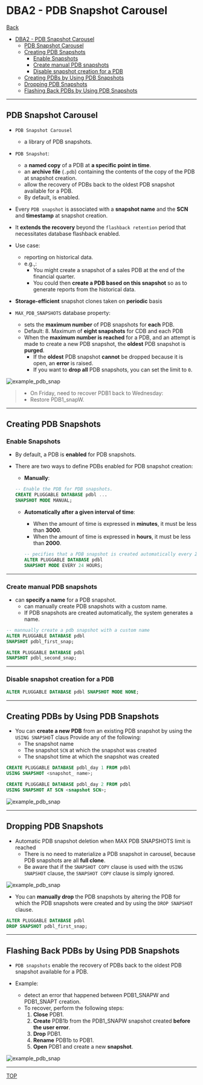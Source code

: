 # DBA2 - PDB Snapshot Carousel

[Back](../../index.md)

- [DBA2 - PDB Snapshot Carousel](#dba2---pdb-snapshot-carousel)
  - [PDB Snapshot Carousel](#pdb-snapshot-carousel)
  - [Creating PDB Snapshots](#creating-pdb-snapshots)
    - [Enable Snapshots](#enable-snapshots)
    - [Create manual PDB snapshots](#create-manual-pdb-snapshots)
    - [Disable snapshot creation for a PDB](#disable-snapshot-creation-for-a-pdb)
  - [Creating PDBs by Using PDB Snapshots](#creating-pdbs-by-using-pdb-snapshots)
  - [Dropping PDB Snapshots](#dropping-pdb-snapshots)
  - [Flashing Back PDBs by Using PDB Snapshots](#flashing-back-pdbs-by-using-pdb-snapshots)

---

## PDB Snapshot Carousel

- `PDB Snapshot Carousel`

  - a library of PDB snapshots.

- `PDB Snapshot`:

  - a **named copy** of a PDB at **a specific point in time**.
  - an **archive file** (`.pdb`) containing the contents of the copy of the PDB at snapshot creation.
  - allow the recovery of PDBs back to the oldest PDB snapshot available for a PDB.
  - By default, is enabled.

- Every `PDB snapshot` is associated with a **snapshot name** and the **SCN** and **timestamp** at snapshot creation.

- It **extends the recovery** beyond the `flashback retention` period that necessitates database flashback enabled.
- Use case:
  - reporting on historical data.
  - e.g.,:
    - You might create a snapshot of a sales PDB at the end of the financial quarter.
    - You could then **create a PDB based on this snapshot** so as to generate reports from the historical data.
- **Storage-efficient** snapshot clones taken on **periodic** basis

- `MAX_PDB_SNAPSHOTS` database property:
  - sets the **maximum number** of PDB snapshots for **each** PDB.
  - Default: 8. Maximum of **eight snapshots** for CDB and each PDB
  - When the **maximum number is reached** for a PDB, and an attempt is made to create a new PDB snapshot, the **oldest** PDB snapshot is **purged**.
    - If the **oldest** PDB snapshot **cannot** be dropped because it is open, an **error** is raised.
    - If you want to **drop all** PDB snapshots, you can set the limit to `0`.

![example_pdb_snap](./pic/example_pdb_snap01.png)

> - On Friday, need to recover PDB1 back to Wednesday:
> - Restore PDB1_snapW.

---

## Creating PDB Snapshots

### Enable Snapshots

- By default, a PDB is **enabled** for PDB snapshots.
- There are two ways to define PDBs enabled for PDB snapshot creation:

  - **Manually**:

  ```sql
  -- Enable the PDB for PDB snapshots.
  CREATE PLUGGABLE DATABASE pdbl ...
  SNAPSHOT MODE MANUAL;
  ```

  - **Automatically after a given interval of time**:

    - When the amount of time is expressed in **minutes**, it must be less than **3000**.
    - When the amount of time is expressed in **hours**, it must be less than **2000**.

    ```sql
    -- pecifies that a PDB snapshot is created automatically every 24 hours.
    ALTER PLUGGABLE DATABASE pdbl
    SNAPSHOT MODE EVERY 24 HOURS;
    ```

---

### Create manual PDB snapshots

- can **specify a name** for a PDB snapshot.
  - can manually create PDB snapshots with a custom name.
  - If PDB snapshots are created automatically, the system generates a name.

```sql
-- mannually create a pdb snapshot with a custom name
ALTER PLUGGABLE DATABASE pdbl
SNAPSHOT pdbl_first_snap;

ALTER PLUGGABLE DATABASE pdbl
SNAPSHOT pdbl_second_snap;
```

---

### Disable snapshot creation for a PDB

```sql
ALTER PLUGGABLE DATABASE pdbl SNAPSHOT MODE NONE;
```

---

## Creating PDBs by Using PDB Snapshots

- You can **create a new PDB** from an existing PDB snapshot by using the `USING SNAPSHO`T claus Provide any of the following:
  - The snapshot name
  - The snapshot `SCN` at which the snapshot was created
  - The snapshot time at which the snapshot was created

```sql
CREATE PLUGGABLE DATABASE pdbl_day 1 FROM pdbl
USING SNAPSHOT <snapshot_ name>;

CREATE PLUGGABLE DATABASE pdbl_day 2 FROM pdbl
USING SNAPSHOT AT SCN <snapshot SCN>;
```

![example_pdb_snap](./pic/example_pdb_snap02.png)

---

## Dropping PDB Snapshots

- Automatic PDB snapshot deletion when MAX PDB SNAPSHOTS limit is reached
  - There is no need to materialize a PDB snapshot in carousel, because PDB snapshots are all **full clone**.
  - Be aware that if the `SNAPSHOT COPY` clause is used with the `USING SNAPSHOT` clause, the `SNAPSHOT COPY` clause is simply ignored.

![example_pdb_snap](./pic/example_pdb_snap03.png)

- You can **manually drop** the PDB snapshots by altering the PDB for which the PDB snapshots were created and by using the `DROP SNAPSHOT` clause.

```sql
ALTER PLUGGABLE DATABASE pdbl
DROP SNAPSHOT pdbl_first_snap;
```

---

## Flashing Back PDBs by Using PDB Snapshots

- `PDB snapshots` enable the recovery of PDBs back to the oldest PDB snapshot available for a PDB.

- Example:
  - detect an error that happened between PDB1_SNAPW and PDB1_SNAPT creation.
  - To recover, perform the following steps:
    1. **Close** PDB1.
    2. **Create** PDB1b from the PDB1_SNAPW snapshot created **before the user error**.
    3. **Drop** PDB1.
    4. **Rename** PDB1b to PDB1.
    5. **Open** PDB1 and create a new **snapshot**.

![example_pdb_snap](./pic/example_pdb_snap04.png)

---

[TOP](#dba2---pdb-snapshot-carousel)
